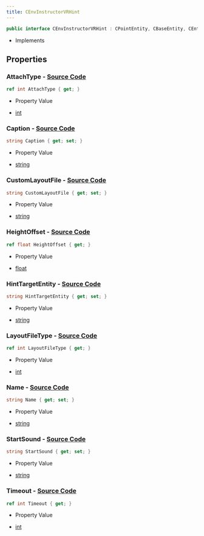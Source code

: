 ```yaml
---
title: CEnvInstructorVRHint
---
```


```csharp
public interface CEnvInstructorVRHint : CPointEntity, CBaseEntity, CEntityInstance, ISchemaClass<CEntityInstance>, ISchemaClass<CBaseEntity>, ISchemaClass<CPointEntity>, ISchemaClass<CEnvInstructorVRHint>, ISchemaField, ISchemaClass, INativeHandle
```

- Implements

## Properties

### **AttachType** - [Source Code](https://github.com/swiftly-solution/swiftlys2/blob/main/managed/src/SwiftlyS2.Generated/Schemas/Interfaces/CEnvInstructorVRHint.cs#L30)

```csharp
ref int AttachType { get; }
```

- Property Value

- [int](https://learn.microsoft.com/dotnet/api/system.int32)

### **Caption** - [Source Code](https://github.com/swiftly-solution/swiftlys2/blob/main/managed/src/SwiftlyS2.Generated/Schemas/Interfaces/CEnvInstructorVRHint.cs#L22)

```csharp
string Caption { get; set; }
```

- Property Value

- [string](https://learn.microsoft.com/dotnet/api/system.string)

### **CustomLayoutFile** - [Source Code](https://github.com/swiftly-solution/swiftlys2/blob/main/managed/src/SwiftlyS2.Generated/Schemas/Interfaces/CEnvInstructorVRHint.cs#L28)

```csharp
string CustomLayoutFile { get; set; }
```

- Property Value

- [string](https://learn.microsoft.com/dotnet/api/system.string)

### **HeightOffset** - [Source Code](https://github.com/swiftly-solution/swiftlys2/blob/main/managed/src/SwiftlyS2.Generated/Schemas/Interfaces/CEnvInstructorVRHint.cs#L32)

```csharp
ref float HeightOffset { get; }
```

- Property Value

- [float](https://learn.microsoft.com/dotnet/api/system.single)

### **HintTargetEntity** - [Source Code](https://github.com/swiftly-solution/swiftlys2/blob/main/managed/src/SwiftlyS2.Generated/Schemas/Interfaces/CEnvInstructorVRHint.cs#L18)

```csharp
string HintTargetEntity { get; set; }
```

- Property Value

- [string](https://learn.microsoft.com/dotnet/api/system.string)

### **LayoutFileType** - [Source Code](https://github.com/swiftly-solution/swiftlys2/blob/main/managed/src/SwiftlyS2.Generated/Schemas/Interfaces/CEnvInstructorVRHint.cs#L26)

```csharp
ref int LayoutFileType { get; }
```

- Property Value

- [int](https://learn.microsoft.com/dotnet/api/system.int32)

### **Name** - [Source Code](https://github.com/swiftly-solution/swiftlys2/blob/main/managed/src/SwiftlyS2.Generated/Schemas/Interfaces/CEnvInstructorVRHint.cs#L16)

```csharp
string Name { get; set; }
```

- Property Value

- [string](https://learn.microsoft.com/dotnet/api/system.string)

### **StartSound** - [Source Code](https://github.com/swiftly-solution/swiftlys2/blob/main/managed/src/SwiftlyS2.Generated/Schemas/Interfaces/CEnvInstructorVRHint.cs#L24)

```csharp
string StartSound { get; set; }
```

- Property Value

- [string](https://learn.microsoft.com/dotnet/api/system.string)

### **Timeout** - [Source Code](https://github.com/swiftly-solution/swiftlys2/blob/main/managed/src/SwiftlyS2.Generated/Schemas/Interfaces/CEnvInstructorVRHint.cs#L20)

```csharp
ref int Timeout { get; }
```

- Property Value

- [int](https://learn.microsoft.com/dotnet/api/system.int32)

